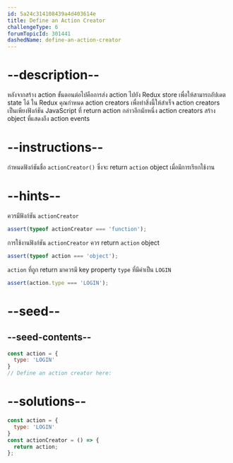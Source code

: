 ```yaml
---
id: 5a24c314108439a4d403614e
title: Define an Action Creator
challengeType: 6
forumTopicId: 301441
dashedName: define-an-action-creator
---
```


# --description--

หลังจากสร้าง action ขั้นตอนต่อไปคือการส่ง action ไปยัง Redux store เพื่อให้สามารถอัปเดต state ได้ ใน Redux คุณกำหนด action creators เพื่อทำสิ่งนี้ให้สำเร็จ action creators เป็นเพียงฟังก์ชัน JavaScript ที่ return action กล่าวอีกนัยหนึ่ง action creators สร้าง object ที่แสดงถึง action events

# --instructions--

กำหนดฟังก์ชันชื่อ `actionCreator()` ซึ่งจะ return `action` object เมื่อมีการเรียกใช้งาน

# --hints--

ควรมีฟังก์ชัน `actionCreator`

```js
assert(typeof actionCreator === 'function');
```

การใช้งานฟังก์ชัน `actionCreator` ควร return `action` object

```js
assert(typeof action === 'object');
```

`action` ที่ถูก return มาควรมี key property `type` ที่มีค่าเป็น `LOGIN`

```js
assert(action.type === 'LOGIN');
```

# --seed--

## --seed-contents--

```js
const action = {
  type: 'LOGIN'
}
// Define an action creator here:
```

# --solutions--

```js
const action = {
  type: 'LOGIN'
}
const actionCreator = () => {
  return action;
};
```
